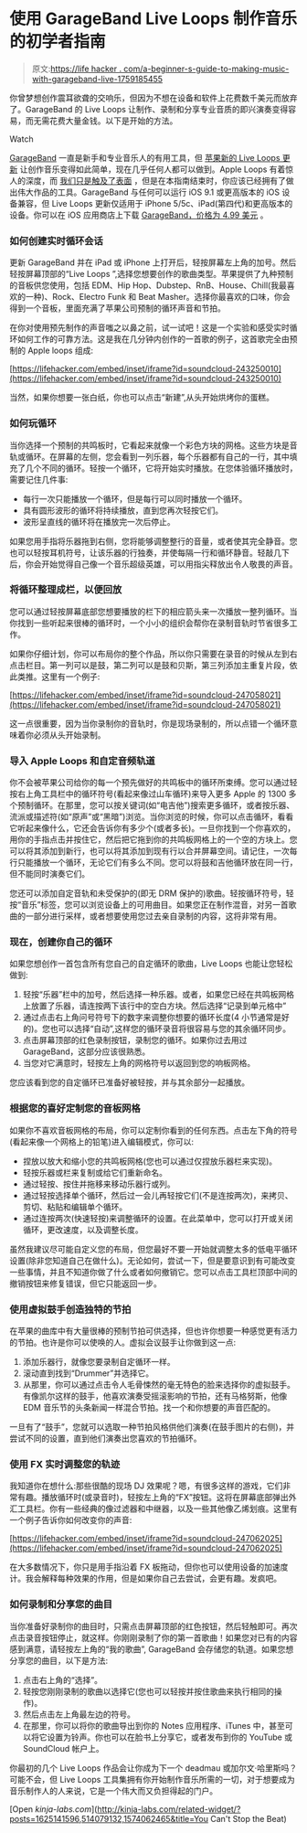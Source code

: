 # 使用 GarageBand Live Loops 制作音乐的初学者指南

> 原文:[https://life hacker . com/a-beginner-s-guide-to-making-music-with-garageband-live-1759185455](https://lifehacker.com/a-beginner-s-guide-to-making-music-with-garageband-live-1759185455)

你曾梦想创作震耳欲聋的交响乐，但因为不想在设备和软件上花费数千美元而放弃了。GarageBand 的 Live Loops 让制作、录制和分享专业音质的即兴演奏变得容易，而无需花费大量金钱。以下是开始的方法。

Watch

[GarageBand](http://www.apple.com/ios/garageband/) 一直是新手和专业音乐人的有用工具，但 [苹果新的 Live Loops 更新](https://www.apple.com/pr/library/2016/01/20New-Music-Apps-from-Apple-Transform-iOS-Devices-into-Handheld-Studios-for-Songwriters-Beatmakers.html) 让创作音乐变得如此简单，现在几乎任何人都可以做到。Apple Loops 有着惊人的深度，而 [我们只是触及了表面](https://lifehacker.com/the-basics-of-music-production-the-complete-guide-514079132) ，但是在本指南结束时，你应该已经拥有了做出伟大作品的工具。GarageBand 与任何可以运行 iOS 9.1 或更高版本的 iOS 设备兼容，但 Live Loops 更新仅适用于 iPhone 5/5c、iPad(第四代)和更高版本的设备。你可以在 iOS 应用商店上下载 [GarageBand，价格为 4.99 美元](https://itunes.apple.com/us/app/garageband/id408709785?mt=8) 。

### **如何创建实时循环会话**

更新 GarageBand 并在 iPad 或 iPhone 上打开后，轻按屏幕左上角的加号。然后轻按屏幕顶部的“Live Loops ”,选择您想要创作的歌曲类型。苹果提供了九种预制的音板供您使用，包括 EDM、Hip Hop、Dubstep、RnB、House、Chill(我最喜欢的一种)、Rock、Electro Funk 和 Beat Masher。选择你最喜欢的口味，你会得到一个音板，里面充满了苹果公司预制的循环声音和节拍。

在你对使用预先制作的声音嗤之以鼻之前，试一试吧！这是一个实验和感受实时循环如何工作的可靠方法。这是我在几分钟内创作的一首歌的例子，这首歌完全由预制的 Apple loops 组成:

 [https://lifehacker.com/embed/inset/iframe?id=soundcloud-243250010](https://lifehacker.com/embed/inset/iframe?id=soundcloud-243250010) 

当然，如果你想要一张白纸，你也可以点击“新建”,从头开始烘烤你的蛋糕。

### **如何玩循环**

当你选择一个预制的共鸣板时，它看起来就像一个彩色方块的网格。这些方块是音轨或循环。在屏幕的左侧，您会看到一列乐器，每个乐器都有自己的一行，其中填充了几个不同的循环。轻按一个循环，它将开始实时播放。在您体验循环播放时，需要记住几件事:

*   每行一次只能播放一个循环，但是每行可以同时播放一个循环。
*   具有圆形波形的循环将持续播放，直到您再次轻按它们。
*   波形呈直线的循环将在播放完一次后停止。

如果您用手指将乐器拖到右侧，您将能够调整整行的音量，或者使其完全静音。您也可以轻按耳机符号，让该乐器的行独奏，并使每隔一行和循环静音。轻敲几下后，你会开始觉得自己像一个音乐超级英雄，可以用指尖释放出令人敬畏的声音。

### **将循环整理成栏，以便回放**

您可以通过轻按屏幕底部您想要播放的栏下的相应箭头来一次播放一整列循环。当你找到一些听起来很棒的循环时，一个小小的组织会帮你在录制音轨时节省很多工作。

如果你仔细计划，你可以布局你的整个作品，所以你只需要在录音的时候从左到右点击栏目。第一列可以是鼓，第二列可以是鼓和贝斯，第三列添加主重复片段，依此类推。这里有一个例子:

 [https://lifehacker.com/embed/inset/iframe?id=soundcloud-247058021](https://lifehacker.com/embed/inset/iframe?id=soundcloud-247058021) 

这一点很重要，因为当你录制你的音轨时，你是现场录制的，所以点错一个循环意味着你必须从头开始录制。

### **导入 Apple Loops 和自定音频轨道**

你不会被苹果公司给你的每一个预先做好的共鸣板中的循环所束缚。您可以通过轻按右上角工具栏中的循环符号(看起来像过山车循环)来导入更多 Apple 的 1300 多个预制循环。在那里，您可以按关键词(如“电吉他”)搜索更多循环，或者按乐器、流派或描述符(如“原声”或“黑暗”)浏览。当你浏览的时候，你可以点击循环，看看它听起来像什么，它还会告诉你有多少个(或者多长)。一旦你找到一个你喜欢的，用你的手指点击并按住它，然后把它拖到你的共鸣板网格上的一个空的方块上。您可以将其添加到新行，也可以将其添加到现有行以合并屏幕空间。请记住，一次每行只能播放一个循环，无论它们有多么不同。您可以将鼓和吉他循环放在同一行，但不能同时演奏它们。

您还可以添加自定音轨和未受保护的(即无 DRM 保护的)歌曲。轻按循环符号，轻按“音乐”标签，您可以浏览设备上的可用曲目。如果您正在制作混音，对另一首歌曲的一部分进行采样，或者想要使用您过去亲自录制的内容，这将非常有用。

### **现在，创建你自己的循环**

如果您想创作一首包含所有您自己的自定循环的歌曲，Live Loops 也能让您轻松做到:

1.  轻按“乐器”栏中的加号，然后选择一种乐器。或者，如果您已经在共鸣板网格上放置了乐器，请连按两下该行中的空白方块。然后选择“记录到单元格中”
2.  通过点击右上角问号符号下的数字来调整你想要的循环长度(4 小节通常是好的)。您也可以选择“自动”,这样您的循环录音将很容易与您的其余循环同步。
3.  点击屏幕顶部的红色录制按钮，录制您的循环。如果你过去用过 GarageBand，这部分应该很熟悉。
4.  当您对它满意时，轻按左上角的网格符号以返回到您的响板网格。

您应该看到您的自定循环已准备好被轻按，并与其余部分一起播放。

### **根据您的喜好定制您的音板网格**

如果你不喜欢音板网格的布局，你可以定制你看到的任何东西。点击左下角的符号(看起来像一个网格上的铅笔)进入编辑模式，你可以:

*   捏放以放大和缩小您的共鸣板网格(您也可以通过仅捏放乐器栏来实现)。
*   轻按乐器或栏来复制或给它们重新命名。
*   通过轻按、按住并拖移来移动乐器行或列。
*   通过轻按选择单个循环，然后过一会儿再轻按它们(不是连按两次)，来拷贝、剪切、粘贴和编辑单个循环。
*   通过连按两次(快速轻按)来调整循环的设置。在此菜单中，您可以打开或关闭循环，更改速度，以及调整长度。

虽然我建议尽可能自定义您的布局，但您最好不要一开始就调整太多的低电平循环设置(除非您知道自己在做什么)。无论如何，尝试一下，但是要意识到有可能改变一些事情，并且不知道你做了什么或者如何撤销它。您可以点击工具栏顶部中间的撤销按钮来修复错误，但它只能返回一步。

### **使用虚拟鼓手创造独特的节拍**

在苹果的曲库中有大量很棒的预制节拍可供选择，但也许你想要一种感觉更有活力的节拍。也许是你可以使唤的人。虚拟会议鼓手让你做到这一点:

1.  添加乐器行，就像您要录制自定循环一样。
2.  滚动直到找到“Drummer”并选择它。
3.  从那里，你可以通过点击令人毛骨悚然的毫无特色的脸来选择你的虚拟鼓手。有像凯尔这样的鼓手，他喜欢演奏受摇滚影响的节拍，还有马格努斯，他像 EDM 音乐节的头条新闻一样混合节拍。找一个和你想要的声音匹配的。

一旦有了“鼓手”，您就可以选取一种节拍风格供他们演奏(在鼓手图片的右侧)，并尝试不同的设置，直到他们演奏出您喜欢的节拍循环。

### **使用 FX 实时调整您的轨迹**

我知道你在想什么:那些很酷的现场 DJ 效果呢？嗯，有很多这样的游戏，它们非常有趣。播放循环时(或录音时)，轻按左上角的“FX”按钮。这将在屏幕底部弹出外汇工具栏。你有一些经典的像过滤器和中继器，以及一些其他像乙烯划痕。这里有一个例子告诉你如何改变你的声音:

 [https://lifehacker.com/embed/inset/iframe?id=soundcloud-247062025](https://lifehacker.com/embed/inset/iframe?id=soundcloud-247062025) 

在大多数情况下，你只是用手指沿着 FX 板拖动，但你也可以使用设备的加速度计。我会解释每种效果的作用，但是如果你自己去尝试，会更有趣。发疯吧。

### **如何录制和分享您的曲目**

当你准备好录制你的曲目时，只需点击屏幕顶部的红色按钮，然后轻触即可。再次点击录音按钮停止，就这样。你刚刚录制了你的第一首歌曲！如果您对已有的内容感到满意，请轻按左上角的“我的歌曲”, GarageBand 会存储您的轨道。如果您想分享您的曲目，以下是方法:

1.  点击右上角的“选择”。
2.  轻按您刚刚录制的歌曲以选择它(您也可以轻按并按住歌曲来执行相同的操作)。
3.  然后点击左上角最左边的符号。
4.  在那里，你可以将你的歌曲导出到你的 Notes 应用程序、iTunes 中，甚至可以将它设置为铃声。你也可以在脸书上分享它，或者发布到你的 YouTube 或 SoundCloud 帐户上。

你最初的几个 Live Loops 作品会让你成为下一个 deadmau 或加尔文·哈里斯吗？可能不会，但 Live Loops 工具集拥有你开始制作音乐所需的一切，对于想要成为音乐制作人的人来说，它是一个伟大而又负担得起的门户。

[Open *kinja-labs.com*](http://kinja-labs.com/related-widget/?posts=1625141596,514079132,1574062465&title=You Can't Stop the Beat)